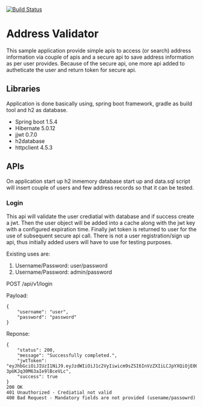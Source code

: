 [![Build Status](https://travis-ci.org/thisarattr/address-validator.svg?branch=master)](https://travis-ci.org/thisarattr/address-validator)

# Address Validator
This sample application provide simple apis to access (or search) address information via couple of apis and a secure api to save address information as per user provides. Because of the secure api, one more api added to autheticate the user and return token for secure api.

## Libraries
Application is done basically using, spring boot framework, gradle as build tool and h2 as database.
* Spring boot 1.5.4
* Hibernate 5.0.12
* jjwt 0.7.0
* h2database
* httpclient 4.5.3

## APIs
On application start up h2 inmemory database start up and data.sql script will insert couple of users and few address records so that it can be tested.
### Login
This api will validate the user crediatial with database and if success create a jwt. Then the user object will be added into a cache along with the jwt key with a configured expiration time. Finally jwt token is returned to user for the use of subsequent secure api call.
There is not a user registration/sign up api, thus initially added users will have to use for testing purposes.

Existing uses are:
1. Username/Password: user/password
2. Username/Password: admin/password

POST /api/v1/login

Payload:
```
{
	"username": "user",
 	"password": "password"
}
```
Reponse:
```
{
    "status": 200,
    "message": "Successfully completed.",
    "jwtToken": "eyJhbGciOiJIUzI1NiJ9.eyJzdWIiOiJ1c2VyIiwicm9sZSI6InVzZXIiLCJpYXQiOjE0OTk2MDYwMjZ9.65jviaKdgPhhY4ysBzzT-3pUKJq30M63aIe9lBceVLc",
    "success": true
}
200 OK
401 Unauthorized - Crediatial not valid
400 Bad Request - Mandatory fields are not provided (usename/passowrd)
```

